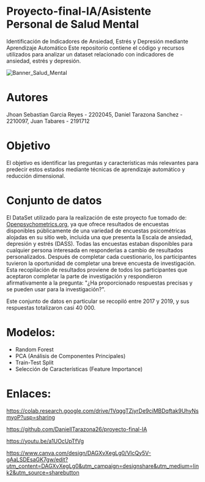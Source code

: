 # Proyecto-final-IA/Asistente Personal de Salud Mental
Identificación de Indicadores de Ansiedad, Estrés y Depresión mediante Aprendizaje Automático
Este repositorio contiene el código y recursos utilizados para analizar un dataset relacionado con indicadores de ansiedad, estrés y depresión. 


![Banner_Salud_Mental](https://github.com/user-attachments/assets/daeda1e0-26a3-419c-810c-6b21b0b8225e)



# Autores
Jhoan Sebastian Garcia Reyes - 2202045,
Daniel Tarazona Sanchez - 2210097,
Juan Tabares - 2191712

# Objetivo
El objetivo es identificar las preguntas y características más relevantes para predecir estos estados mediante técnicas de aprendizaje automático y reducción dimensional.

# Conjunto de datos
El DataSet utilizado para la realización de este proyecto fue tomado de: [Openpsychometrics.org](https://openpsychometrics.org/_rawdata/), ya que ofrece resultados de encuestas disponibles públicamente de una variedad de encuestas psicométricas alojadas en su sitio web, incluida una que presenta la Escala de ansiedad, depresión y estrés (DASS). Todas las encuestas estaban disponibles para cualquier persona interesada en responderlas a cambio de resultados personalizados. Después de completar cada cuestionario, los participantes tuvieron la oportunidad de completar una breve encuesta de investigación. Esta recopilación de resultados proviene de todos los participantes que aceptaron completar la parte de investigación y respondieron afirmativamente a la pregunta: "¿Ha proporcionado respuestas precisas y se pueden usar para la investigación?".

Este conjunto de datos en particular se recopiló entre 2017 y 2019, y sus respuestas totalizaron casi 40 000.

# Modelos: 
- Random Forest
- PCA (Análisis de Componentes Principales)
- Train-Test Split
- Selección de Características (Feature Importance)

# Enlaces:

https://colab.research.google.com/drive/1VqggTZjyrDe9ciMBDqftak9UhyNsmyoP?usp=sharing

https://github.com/DaniellTarazona26/proyecto-final-IA

https://youtu.be/a1UOcUpTfVg

https://www.canva.com/design/DAGXvXegLg0/VlcQy5V-gAaLSDEsaGK7gw/edit?utm_content=DAGXvXegLg0&utm_campaign=designshare&utm_medium=link2&utm_source=sharebutton
